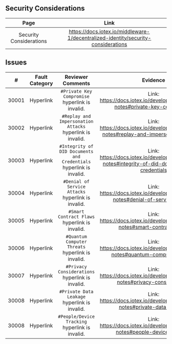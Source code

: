 ## Security Considerations
| Page        | Link           |
| :-------------: | :-------------:  | 
| Security Considerations | https://docs.iotex.io/middleware-1/decentralized-identity/security-considerations |


## Issues
| # | Fault Category | Reviewer Comments | Evidence |
| :--: | :--: | :--: | :--: |
| 30001 | Hyperlink | `#Private Key Compromise` hyperlink is invalid. | Link: https://docs.iotex.io/developer/did/security-notes#private-key-compromise |
| 30002 | Hyperlink | `#Replay and Impersonation Attacks` hyperlink is invalid. | Link: https://docs.iotex.io/developer/did/security-notes#replay-and-impersonation-attacks |
| 30003 | Hyperlink | `#Integrity of DID Documents and Credentials` hyperlink is invalid. | Link: https://docs.iotex.io/developer/did/security-notes#integrity-of-did-documents-and-credentials |
| 30004 | Hyperlink | `#Denial of Service Attacks` hyperlink is invalid. | Link: https://docs.iotex.io/developer/did/security-notes#denial-of-service-attacks |
| 30005 | Hyperlink | `#Smart Contract Flaws` hyperlink is invalid. | Link: https://docs.iotex.io/developer/did/security-notes#smart-contract-flaws |
| 30006 | Hyperlink | `#Quantum Computer Threats` hyperlink is invalid. | Link: https://docs.iotex.io/developer/did/security-notes#quantum-computer-threats |
| 30007 | Hyperlink | `#Privacy Considerations` hyperlink is invalid. | Link: https://docs.iotex.io/developer/did/security-notes#privacy-considerations |
| 30008 | Hyperlink | `#Private Data Leakage` hyperlink is invalid. | Link: https://docs.iotex.io/developer/did/security-notes#private-data-leakage |
| 30008 | Hyperlink | `#People/Device Tracking` hyperlink is invalid. | Link: https://docs.iotex.io/developer/did/security-notes#people-device-tracking |
